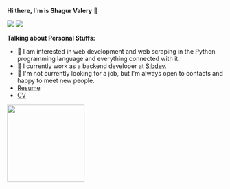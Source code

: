 **Hi there, I'm is Shagur Valery** 👋 

![](https://img.shields.io/badge/Gmail-vshagur%40gmail.com-red)
![](https://img.shields.io/badge/telegram-%40ValeriyShagur-blue)

**Talking about Personal Stuffs:**

- 👀 I am interested in web development and web scraping in the Python programming language and everything connected with it.
- 🌱 I currently work as a backend developer at [Sibdev](https://sibdev.pro/).
- 🤝 I'm not currently looking for a job, but I'm always open to contacts and happy to meet new people.
- [Resume]([https://drive.google.com/file/d/1GCKgR3m7svSXNeqe-PXTrVm5iIfW7YhX/view](https://drive.google.com/file/d/1bvO647AKbjAQMAzNpqZmkxM1fGR4vCVN/view?usp=sharing))
- [CV](https://drive.google.com/file/d/1bvO647AKbjAQMAzNpqZmkxM1fGR4vCVN/view?usp=sharing) 


<img height="180em" src="https://github-readme-stats.vercel.app/api?username=vshagur&show_icons=true&hide_border=true&&count_private=true&include_all_commits=true" />

<!---
vshagur/vshagur is a ✨ special ✨ repository because its `README.md` (this file) appears on your GitHub profile.
You can click the Preview link to take a look at your changes.
--->
